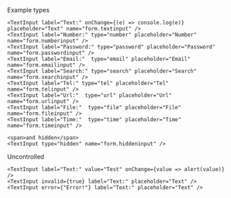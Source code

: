 Example types

    <TextInput label="Text:" onChange={(e) => console.log(e)} placeholder="Text" name="form.textinput" />
    <TextInput label="Number:" type="number" placeholder="Number" name="form.numberinput" />
    <TextInput label="Password:" type="password" placeholder="Password" name="form.passwordinput" />
    <TextInput label="Email:"  type="email" placeholder="Email" name="form.emailinput" />
    <TextInput label="Search:" type="search" placeholder="Search" name="form.searchinput" />
    <TextInput label="Tel:" type="tel" placeholder="Tel" name="form.telinput" />
    <TextInput label="Url:"  type="url" placeholder="Url" name="form.urlinput" />
    <TextInput label="File:"  type="file" placeholder="File" name="form.fileinput" />
    <TextInput label="Time:"  type="time" placeholder="Time" name="form.timeinput" />

    <span>and hidden</span>
    <TextInput type="hidden" name="form.hiddeninput" />

Uncontrolled

    <TextInput label="Text:" value="Test" onChange={value => alert(value)} />
    <TextInput invalid={true} label="Text:" placeholder="Text" />
    <TextInput error={"Error!"} label="Text:" placeholder="Text" />


